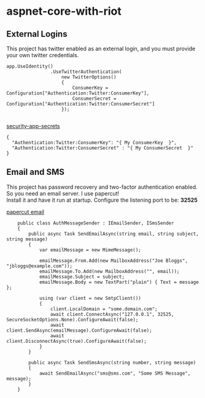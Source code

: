 # aspnet-core-with-riot


## External Logins 
This project has twitter enabled as an external login, and you must provide your own twitter credentials.

```
app.UseIdentity()
                .UseTwitterAuthentication(
                    new TwitterOptions()
                    {
                        ConsumerKey = Configuration["Authentication:Twitter:ConsumerKey"],
                        ConsumerSecret = Configuration["Authentication:Twitter:ConsumerSecret"]
                    });
                   
```
[security-app-secrets](https://docs.microsoft.com/en-us/aspnet/core/security/app-secrets#security-app-secrets)

```
{
  "Authentication:Twitter:ConsumerKey": "{ My ConsumerKey  }",
  "Authentication:Twitter:ConsumerSecret" : "{ My ConsumerSecret  }"
}
```
## Email and SMS
This project has password recovery and two-factor authentication enabled.  So you need an email server.  I use papercut!  
Install it and have it run at startup.  Configure the listening port to be: **32525**

[papercut email](https://papercut.codeplex.com/)

```
    public class AuthMessageSender : IEmailSender, ISmsSender
    {
        public async Task SendEmailAsync(string email, string subject, string message)
        {
            var emailMessage = new MimeMessage();

            emailMessage.From.Add(new MailboxAddress("Joe Bloggs", "jbloggs@example.com"));
            emailMessage.To.Add(new MailboxAddress("", email));
            emailMessage.Subject = subject;
            emailMessage.Body = new TextPart("plain") { Text = message };

            using (var client = new SmtpClient())
            {
                client.LocalDomain = "some.domain.com";
                await client.ConnectAsync("127.0.0.1", 32525, SecureSocketOptions.None).ConfigureAwait(false);
                await client.SendAsync(emailMessage).ConfigureAwait(false);
                await client.DisconnectAsync(true).ConfigureAwait(false);
            }
        }

        public async Task SendSmsAsync(string number, string message)
        {
            await SendEmailAsync("sms@sms.com", "Some SMS Message", message);
        }
    }
```
